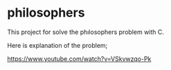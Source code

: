 # philosophers

This project for solve the phılosophers problem with C.

Here is explanation of the problem;

https://www.youtube.com/watch?v=VSkvwzqo-Pk
